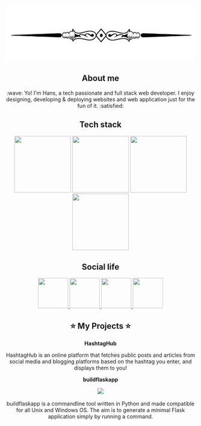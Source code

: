 <div align="center">
<img src="https://github.com/kouul/kouul/blob/master/startlinee.png" height="150" width="100%">

## About me

<p width="60%">
:wave: Yo! I'm Hans, a tech passionate and full stack web developer. I enjoy designing, developing & deploying websites and web application just for the fun of it. :satisfied:
</p>

## Tech stack
<img src="https://cdn4.iconfinder.com/data/icons/logos-brands-5/24/flask-256.png" height="150" width="150" >
<img src="https://cdn4.iconfinder.com/data/icons/logos-3/600/React.js_logo-256.png" height="150" width="150">
<img src="https://cdn.iconscout.com/icon/free/png-256/mongodb-2-1175137.png" height="150" width="150">
<img src="https://cdn3.iconfinder.com/data/icons/logos-and-brands-adobe/512/267_Python-256.png" height="150" width="150">

## Social life

<a href="https://twitter.com/akhilmaulloo">
<img src="https://cdn3.iconfinder.com/data/icons/social-media-chamfered-corner/154/twitter-256.png" height="80" width="80">
</a>
<a href="https://linkedin.com/in/akhilmaulloo">
<img src="https://cdn0.iconfinder.com/data/icons/social-flat-rounded-rects/512/linkedin-256.png" height="80" width="80">
</a>
<a href="https://hansmaulloo.com">
<img src="https://cdn.iconscout.com/icon/free/png-512/www-11-112203.png" height="80" width="80">
</a>
<a href="https://dev.to/kouul">
<img src="https://cdn3.iconfinder.com/data/icons/logos-and-brands-adobe/512/84_Dev-256.png" height="80" width="80">
</a>


## :star: My Projects :star:

**HashtagHub**

HashtagHub is an online platform that fetches public posts and articles from social media and blogging platforms based on the hashtag you enter, and displays them to you!

**buildflaskapp**

<a href="https://github.com/buildflaskapp/buildflaskapp/stargazers"><img src="https://img.shields.io/github/buildflaskapp/buildflaskapp" atl="Stars"></a>

buildflaskapp is a commandline tool written in Python and made compatible for all Unix and Windows OS. The aim is to generate a minimal Flask application simply by running a command.

</div>